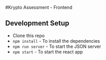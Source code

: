 #Krypto Assessment - Frontend

## Development Setup

- Clone this repo
- `npm install` - To install the dependencies
- `npm run server` - To start the JSON server
- `npm start` - To start the react app
